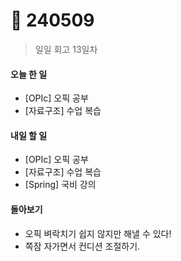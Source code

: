 # 🥲 240509

> 일일 회고 13일차

#### 오늘 한 일

* \[OPIc] 오픽 공부
* \[자료구조] 수업 복습



#### 내일 할 일

* \[OPIc] 오픽 공부
* \[자료구조] 수업 복습
* \[Spring] 국비 강의



#### 돌아보기

* 오픽 벼락치기 쉽지 않지만 해낼 수 있다!
* 쪽잠 자가면서 컨디션 조절하기.

